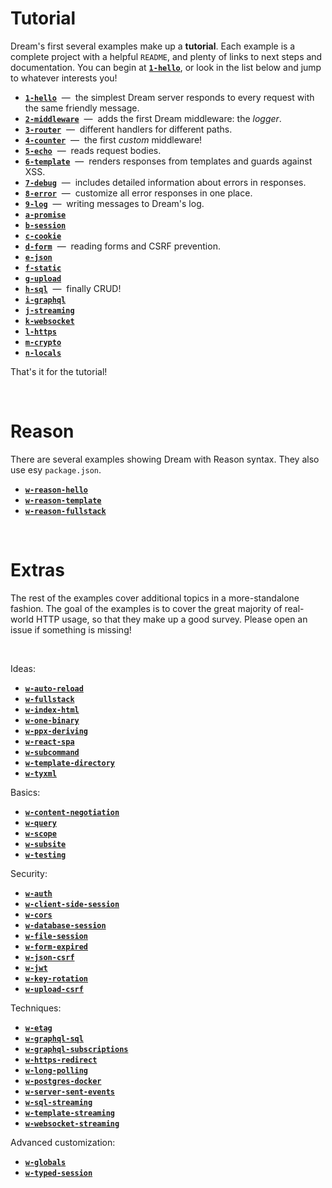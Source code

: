 # Tutorial

Dream's first several examples make up a **tutorial**. Each example is a
complete project with a helpful `README`, and plenty of links to next steps and
documentation. You can begin at [**`1-hello`**](1-hello#files), or look in the
list below and jump to whatever interests you!

- [**`1-hello`**](1-hello/#files) &nbsp;&mdash;&nbsp; the simplest Dream server
  responds to every request with the same friendly message.
- [**`2-middleware`**](2-middleware/#files) &nbsp;&mdash;&nbsp; adds the first
  Dream middleware: the *logger*.
- [**`3-router`**](3-router/#files) &nbsp;&mdash;&nbsp; different handlers for
  different paths.
- [**`4-counter`**](4-counter/#files) &nbsp;&mdash;&nbsp; the first *custom*
  middleware!
- [**`5-echo`**](5-echo/#files) &nbsp;&mdash;&nbsp; reads request bodies.
- [**`6-template`**](6-template/#files) &nbsp;&mdash;&nbsp; renders responses
  from templates and guards against XSS.
- [**`7-debug`**](7-debug/#files) &nbsp;&mdash;&nbsp; includes detailed
  information
  about errors in responses.
- [**`8-error`**](8-error/#files) &nbsp;&mdash;&nbsp; customize all error
  responses in one place.
- [**`9-log`**](9-log/#files) &nbsp;&mdash;&nbsp; writing messages to Dream's
  log.
- [**`a-promise`**](a-promise)
- [**`b-session`**](a-session)
- [**`c-cookie`**](b-cookie)
- [**`d-form`**](c-form) &nbsp;&mdash;&nbsp; reading forms and CSRF prevention.
- [**`e-json`**](d-json)
- [**`f-static`**](e-static)
- [**`g-upload`**](f-upload)
- [**`h-sql`**](g-sql) &nbsp;&mdash;&nbsp; finally CRUD!
- [**`i-graphql`**](h-graphql)
- [**`j-streaming`**](i-streaming)
- [**`k-websocket`**](j-websocket)
- [**`l-https`**](k-https)
- [**`m-crypto`**](l-crypto)
- [**`n-locals`**](m-locals)

That's it for the tutorial!

<br>

# Reason

There are several examples showing Dream with Reason syntax. They also use esy
`package.json`.

- [**`w-reason-hello`**]()
- [**`w-reason-template`**]()
- [**`w-reason-fullstack`**]()

<br>

# Extras

The rest of the examples cover additional topics in a more-standalone fashion.
The goal of the examples is to cover the great majority of real-world HTTP
usage, so that they make up a good survey. Please open an issue if something is
missing!

<br>

Ideas:

- [**`w-auto-reload`**]()
- [**`w-fullstack`**]()
- [**`w-index-html`**]()
- [**`w-one-binary`**]()
- [**`w-ppx-deriving`**]()
- [**`w-react-spa`**]()
- [**`w-subcommand`**]()
- [**`w-template-directory`**]()
- [**`w-tyxml`**]()

Basics:

- [**`w-content-negotiation`**]()
- [**`w-query`**]()
- [**`w-scope`**]()
- [**`w-subsite`**]()
- [**`w-testing`**]()

Security:

- [**`w-auth`**]()
- [**`w-client-side-session`**]()
- [**`w-cors`**]()
- [**`w-database-session`**]()
- [**`w-file-session`**]()
- [**`w-form-expired`**]()
- [**`w-json-csrf`**]()
- [**`w-jwt`**]()
- [**`w-key-rotation`**]()
- [**`w-upload-csrf`**]()

Techniques:

- [**`w-etag`**]()
- [**`w-graphql-sql`**]()
- [**`w-graphql-subscriptions`**]()
- [**`w-https-redirect`**]()
- [**`w-long-polling`**]()
- [**`w-postgres-docker`**]()
- [**`w-server-sent-events`**]()
- [**`w-sql-streaming`**]()
- [**`w-template-streaming`**]()
- [**`w-websocket-streaming`**]()

Advanced customization:

- [**`w-globals`**]()
- [**`w-typed-session`**]()


<!-- TODO Note that each example is fully self-contained... But also show an
     example that uses crunch to be truly 1-file even with static content. -->
<!-- TODO Show self-contained example with ppx_blob. -->
<!-- TODO HTTP2 example is unnecessary - HTTP2 is transparent. -->
<!-- TODO Insert sessions example before cookies example. It should be 7,
     actually, before form, because form is based on CSRF which is based on
     sessions. For now, it is in h-login. -->
<!-- TODO Also need an example that demonstrates typed sessions and how trivial
     they are. -->
<!-- TODO Need an upload example. Make a hex-dumping server or something. -->
<!-- TODO Lwt/promise example. -->
<!-- TODO Recommend empty responses -->
